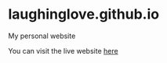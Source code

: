 # laughinglove.github.io
 My personal website
 
 You can visit the live website [here](https://joshcaplan.me)
